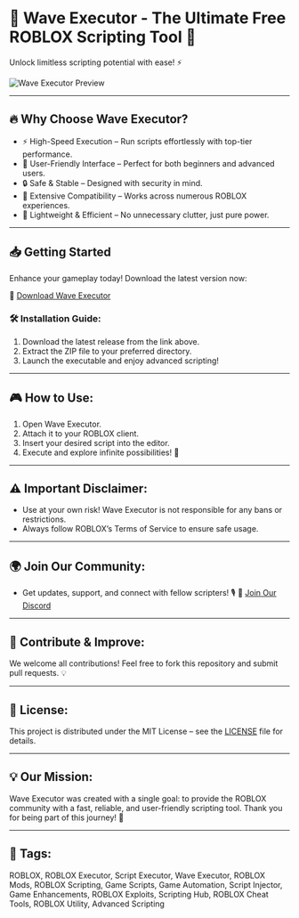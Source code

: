# 🌊 Wave Executor - The Ultimate Free ROBLOX Scripting Tool 🌊
Unlock limitless scripting potential with ease! ⚡️

![Wave Executor Preview](/assets/Wave.gif) <!-- Add your image link here -->

---

## 🔥 Why Choose Wave Executor?
- ⚡️ High-Speed Execution – Run scripts effortlessly with top-tier performance.
- 🧩 User-Friendly Interface – Perfect for both beginners and advanced users.
- 🔒 Safe & Stable – Designed with security in mind.
- 🎯 Extensive Compatibility – Works across numerous ROBLOX experiences.
- 🚀 Lightweight & Efficient – No unnecessary clutter, just pure power.

---

## 📥 Getting Started
Enhance your gameplay today! Download the latest version now:

🔗 [Download Wave Executor](https://your-download-link-here.com)

### 🛠 Installation Guide:
1. Download the latest release from the link above.
2. Extract the ZIP file to your preferred directory.
3. Launch the executable and enjoy advanced scripting!

---

## 🎮 How to Use:
1. Open Wave Executor.
2. Attach it to your ROBLOX client.
3. Insert your desired script into the editor.
4. Execute and explore infinite possibilities! 🚀

---

## ⚠️ Important Disclaimer:
- Use at your own risk! Wave Executor is not responsible for any bans or restrictions.
- Always follow ROBLOX’s Terms of Service to ensure safe usage.

---

## 🌍 Join Our Community:
- Get updates, support, and connect with fellow scripters! 🎙
  🔗 [Join Our Discord](https://your-discord-invite-link-here.com)

---

## 🚀 Contribute & Improve:
We welcome all contributions! Feel free to fork this repository and submit pull requests. 💡

---

## 📜 License:
This project is distributed under the MIT License – see the [LICENSE](LICENSE) file for details.

---

## 💡 Our Mission:
Wave Executor was created with a single goal: to provide the ROBLOX community with a fast, reliable, and user-friendly scripting tool. Thank you for being part of this journey! 🌊

---

## 🔖 Tags:
ROBLOX, ROBLOX Executor, Script Executor, Wave Executor, ROBLOX Mods, ROBLOX Scripting, Game Scripts, Game Automation, Script Injector, Game Enhancements, ROBLOX Exploits, Scripting Hub, ROBLOX Cheat Tools, ROBLOX Utility, Advanced Scripting
